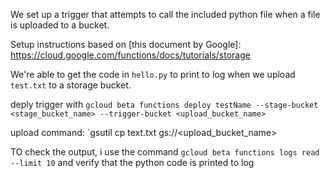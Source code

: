 We set up a trigger that attempts to call the included python file when a file is uploaded to a bucket.


Setup instructions based on [this document by Google]: https://cloud.google.com/functions/docs/tutorials/storage


We're able to get the code in `hello.py` to print to log when we upload `test.txt` to a storage bucket.

deply trigger with `gcloud beta functions deploy testName --stage-bucket <stage_bucket_name> --trigger-bucket <upload_bucket_name>`

upload command: `gsutil cp text.txt gs://<upload_bucket_name>


TO check the output, i use the command `gcloud beta functions logs read --limit 10` and verify that the python code is printed to  log
